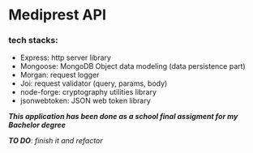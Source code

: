 # Mediprest API

### tech stacks:
- Express: http server library
- Mongoose: MongoDB Object data modeling (data persistence part)
- Morgan: request logger
- Joi: request validator (query, params, body)
- node-forge: cryptography utilities library 
- jsonwebtoken: JSON web token library


**_This application has been done as a school final assigment for my Bachelor degree_**

**_TO DO_**: _finish it and refactor_ 
